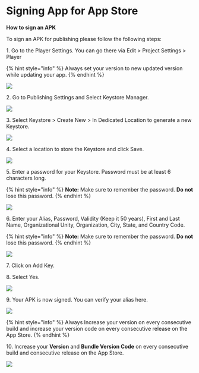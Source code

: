 # Signing App for App Store

**How to sign an APK**

To sign an APK for publishing please follow the following steps:

1\.       Go to the Player Settings. You can go there via Edit > Project Settings > Player

{% hint style="info" %}
Always set your version to new updated version while updating your app.
{% endhint %}

![](<../.gitbook/assets/image (7).png>)

2\.       Go to Publishing Settings and Select Keystore Manager.

![](<../.gitbook/assets/image (18).png>)

3\.       Select Keystore > Create New > In Dedicated Location to generate a new Keystore.

![](<../.gitbook/assets/image (1).png>)

4\.     Select a location to store the Keystore and click Save.

![](../.gitbook/assets/image.png)

5\.       Enter a password for your Keystore. Password must be at least 6 characters long.

{% hint style="info" %}
**Note:** Make sure to remember the password. **Do not** lose this password.
{% endhint %}

![](<../.gitbook/assets/image (43).png>)

6\.       Enter your Alias, Password, Validity (Keep it 50 years), First and Last Name, Organizational Unity, Organization, City, State, and Country Code.

{% hint style="info" %}
**Note:** Make sure to remember the password. **Do not** lose this password.
{% endhint %}

![](<../.gitbook/assets/image (21).png>)

7\.       Click on Add Key.

8\.       Select Yes.

![](<../.gitbook/assets/image (34).png>)

9\.       Your APK is now signed. You can verify your alias here.

![](<../.gitbook/assets/image (22).png>)

{% hint style="info" %}
Always Increase your version on every consecutive build and increase your version code on every consecutive release on the App Store.
{% endhint %}

10\.     Increase your **Version** and **Bundle Version Code** on every consecutive build and consecutive release on the App Store.

![](../.gitbook/assets/Capture4.JPG)
